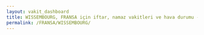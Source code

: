 ```yaml
---
layout: vakit_dashboard
title: WISSEMBOURG, FRANSA için iftar, namaz vakitleri ve hava durumu - ilçe/eyalet seç
permalink: /FRANSA/WISSEMBOURG/
---
```


<script type="text/javascript">
  var GLOBAL_COUNTRY = 'FRANSA';
  var GLOBAL_CITY = 'WISSEMBOURG';
  var GLOBAL_STATE = '';
  var lat = 72;
  var lon = 21;
</script>
